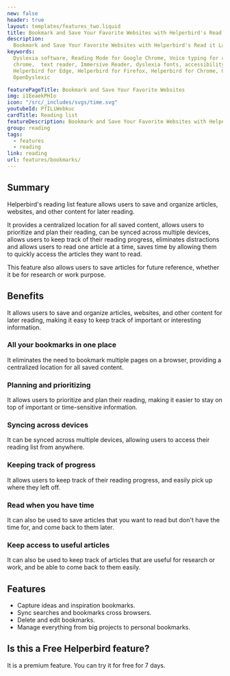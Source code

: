 ```yaml
---
new: false
header: true
layout: templates/features_two.liquid
title: Bookmark and Save Your Favorite Websites with Helperbird's Read it Later App - Never Forget a Must-Read Article Again
description:
  Bookmark and Save Your Favorite Websites with Helperbird's Read it Later App - Never Forget a Must-Read Article Again. Available in Chrome, Firefox, Edge and Safari.
keywords:
  Dyslexia software, Reading Mode for Google Chrome, Voice typing for chrome, Text to speech for
  chrome,  text reader, Immersive Reader, dyslexia fonts, accessibility software, dyslexia software,
  Helperbird for Edge, Helperbird for Firefox, Helperbird for Chrome, Opendyslexic for Chrome,
  OpenDyslexic

featurePageTitle: Bookmark and Save Your Favorite Websites
img: i1EeaekPHIo
icon: "/src/_includes/svgs/time.svg"
youtubeId: PfILiWebkuc
cardTitle: Reading list
featureDescription: Bookmark and Save Your Favorite Websites with Helperbird's Read it Later App. Never Forget a Must-Read Article Again.
group: reading
tags: 
  - features
  - reading
link: reading
url: features/bookmarks/
---
```


## Summary
Helperbird's reading list feature allows users to save and organize articles, websites, and other content for later reading. 

It provides a centralized location for all saved content, allows users to prioritize and plan their reading, can be synced across multiple devices, allows users to keep track of their reading progress, eliminates distractions and allows users to read one article at a time, saves time by allowing them to quickly access the articles they want to read. 

This feature also allows users to save articles for future reference, whether it be for research or work purpose.


## Benefits

It allows users to save and organize articles, websites, and other content for later reading, making it easy to keep track of important or interesting information.


### All your bookmarks in one place

It eliminates the need to bookmark multiple pages on a browser, providing a centralized location for all saved content.

### Planning and prioritizing
It allows users to prioritize and plan their reading, making it easier to stay on top of important or time-sensitive information.

### Syncing across devices
It can be synced across multiple devices, allowing users to access their reading list from anywhere.

### Keeping track of progress
It allows users to keep track of their reading progress, and easily pick up where they left off.

### Read when you have time
It can also be used to save articles that you want to read but don't have the time for, and come back to them later.

### Keep access to useful articles
It can also be used to keep track of articles that are useful for research or work, and be able to come back to them easily.


## Features

- Capture ideas and inspiration bookmarks.
- Sync searches and bookmarks cross browsers.
- Delete and edit bookmarks.
- Manage everything from big projects to personal bookmarks.



## Is this a Free Helperbird feature?
It is a premium feature. You can try it for free for 7 days.



















































